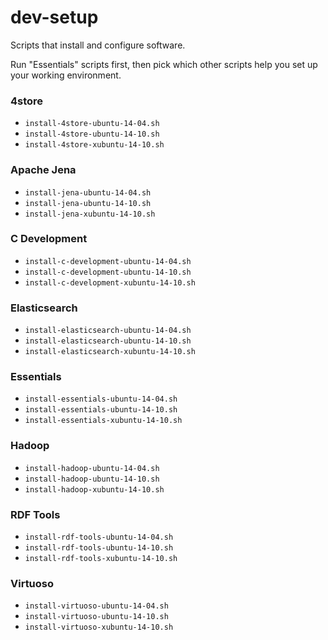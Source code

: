 dev-setup
=========

Scripts that install and configure software.

Run "Essentials" scripts first, then pick which other scripts help you set up your working environment.

### 4store

*  `install-4store-ubuntu-14-04.sh`
*  `install-4store-ubuntu-14-10.sh`
*  `install-4store-xubuntu-14-10.sh`

### Apache Jena

*  `install-jena-ubuntu-14-04.sh`
*  `install-jena-ubuntu-14-10.sh`
*  `install-jena-xubuntu-14-10.sh`

### C Development

*  `install-c-development-ubuntu-14-04.sh`
*  `install-c-development-ubuntu-14-10.sh`
*  `install-c-development-xubuntu-14-10.sh`

### Elasticsearch

*  `install-elasticsearch-ubuntu-14-04.sh`
*  `install-elasticsearch-ubuntu-14-10.sh`
*  `install-elasticsearch-xubuntu-14-10.sh`

### Essentials

*  `install-essentials-ubuntu-14-04.sh`
*  `install-essentials-ubuntu-14-10.sh`
*  `install-essentials-xubuntu-14-10.sh`

### Hadoop

*  `install-hadoop-ubuntu-14-04.sh`
*  `install-hadoop-ubuntu-14-10.sh`
*  `install-hadoop-xubuntu-14-10.sh`

### RDF Tools

*  `install-rdf-tools-ubuntu-14-04.sh`
*  `install-rdf-tools-ubuntu-14-10.sh`
*  `install-rdf-tools-xubuntu-14-10.sh`

### Virtuoso

*  `install-virtuoso-ubuntu-14-04.sh`
*  `install-virtuoso-ubuntu-14-10.sh`
*  `install-virtuoso-xubuntu-14-10.sh`

